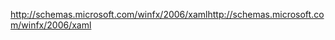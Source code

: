 <span data-ttu-id="0c8d3-101">http://schemas.microsoft.com/winfx/2006/xaml</span><span class="sxs-lookup"><span data-stu-id="0c8d3-101">http://schemas.microsoft.com/winfx/2006/xaml</span></span>